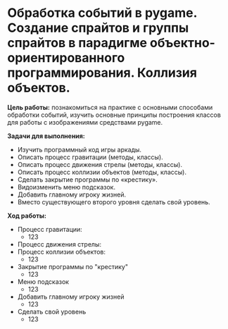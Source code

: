 # Обработка событий в pygame. Создание спрайтов и группы спрайтов в парадигме объектно-ориентированного программирования. Коллизия объектов.

**Цель работы:** познакомиться на практике с основными способами обработки событий, изучить основные принципы построения классов для работы с изображениями средствами pygame.

**Задачи для выполнения:**
- Изучить программный код игры аркады.
- Описать процесс гравитации (методы, классы).
- Описать процесс движения стрелы (методы, классы).
- Описать процесс коллизии объектов (методы, классы).
- Сделать закрытие программы по «крестику».
- Видоизменить меню подсказок.
- Добавить главному игроку жизней.
- Вместо существующего второго уровня сделать свой уровень.

**Ход работы:**
- Процесс гравитации:
  - 123
- Процесс движения стрелы:
- Процесс коллизии объектов:
  - 123
- Закрытие программы по "крестику"
  - 123
- Меню подсказок
  - 123
- Добавить главному игроку жизней
  - 123
- Сделать свой уровень
  - 123
